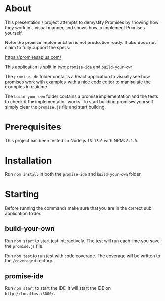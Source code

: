 # About

This presentation / project attempts to demystify Promises by showing
how they work in a visual manner, and shows how to implement Promises
yourself.

Note: the promise implementation is not production ready. It also
does not claim to fully support the specs:

https://promisesaplus.com/

This application is split in two: `promise-ide` and `build-your-own`.

The `promise-ide` folder contains a React application to visually see how 
promises work with examples, with a nice code editor to manipulate
the examples in realtime.

The `build-your-own` folder contains a promise implementation
and the tests to check if the implementation works. To start
building promises yourself simply clear the `promise.js` file
and start building.

# Prerequisites

This project has been tested on Node.js `16.13.0` with NPM: `8.1.0`.

# Installation

Run `npm install` in both the `promise-ide` and `build-your-own` folder.

# Starting

Before running the commands make sure that you are in the correct
sub application folder.

## build-your-own

Run `npm start` to start jest interactively. The test will run
each time you save the `promise.js` file. 

Run `npm test` to run jest with code coverage. The coverage will
be written to the `/coverage` directory.

## promise-ide

Run `npm start` to start the IDE, it will start the IDE on `http://localhost:3000/`.